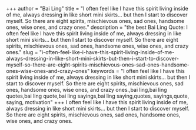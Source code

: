 +++
author = "Bai Ling"
title = "I often feel like I have this spirit living inside of me, always dressing in like short mini skirts... but then I start to discover myself. So there are eight spirits, mischievous ones, sad ones, handsome ones, wise ones, and crazy ones."
description = "the best Bai Ling Quote: I often feel like I have this spirit living inside of me, always dressing in like short mini skirts... but then I start to discover myself. So there are eight spirits, mischievous ones, sad ones, handsome ones, wise ones, and crazy ones."
slug = "i-often-feel-like-i-have-this-spirit-living-inside-of-me-always-dressing-in-like-short-mini-skirts-but-then-i-start-to-discover-myself-so-there-are-eight-spirits-mischievous-ones-sad-ones-handsome-ones-wise-ones-and-crazy-ones"
keywords = "I often feel like I have this spirit living inside of me, always dressing in like short mini skirts... but then I start to discover myself. So there are eight spirits, mischievous ones, sad ones, handsome ones, wise ones, and crazy ones.,bai ling,bai ling quotes,bai ling quote,bai ling sayings,bai ling saying,quotes, sayings,quote, saying, motivation"
+++
I often feel like I have this spirit living inside of me, always dressing in like short mini skirts... but then I start to discover myself. So there are eight spirits, mischievous ones, sad ones, handsome ones, wise ones, and crazy ones.

